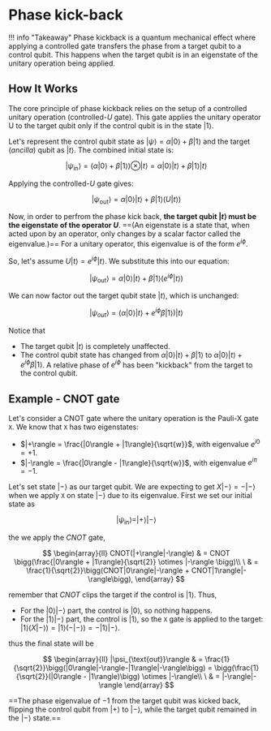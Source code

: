 # Phase kick-back

!!! info "Takeaway"
    Phase kickback is a quantum mechanical effect where applying a controlled gate transfers the phase from a target qubit to a control qubit. This happens when the target qubit is in an eigenstate of the unitary operation being applied.

## How It Works

The core principle of phase kickback relies on the setup of a controlled unitary operation (controlled-$U$ gate). This gate applies the unitary operator U to the target qubit only if the control qubit is in the state $|1\rangle$.

Let's represent the control qubit state as $|\psi\rangle = \alpha|0\rangle + \beta|1\rangle$  and the target (*ancilla*) qubit as $|t\rangle$. The combined initial state is:

$$
|\psi_{\text{in}}\rangle = (\alpha|0\rangle + \beta|1\rangle) \otimes |t\rangle = \alpha|0\rangle|t\rangle + \beta|1\rangle |t\rangle
$$

Applying the controlled-$U$ gate gives:

$$
|\psi_{\text{out}}\rangle = \alpha|0\rangle|t\rangle + \beta|1\rangle(U|t\rangle)
$$

Now, in order to perfrom the phase kick back, **the target qubit $|t\rangle$ must be the eigenstate of the operator $U$**. ==(An eigenstate is a state that, when acted upon by an operator, only changes by a scalar factor called the eigenvalue.)== For a unitary operator, this eigenvalue is of the form $e^{i\phi}$.

So, let's assume $U|t\rangle = e^{i\phi}|t\rangle$. We substitute this into our equation:

$$
|\psi_{\text{out}}\rangle = \alpha|0\rangle|t\rangle + \beta|1\rangle(e^{i\phi}|t\rangle)
$$

We can now factor out the target qubit state $|t\rangle$, which is unchanged:

$$
|\psi_{out}\rangle = (\alpha|0\rangle|t\rangle + e^{i\phi}\beta|1\rangle)|t\rangle
$$

Notice that 

-   The target qubit $|t\rangle$ is completely unaffected.
-   The control qubit state has changed from $\alpha|0\rangle|t\rangle + \beta|1\rangle$ to $\alpha|0\rangle|t\rangle + e^{i\phi}\beta|1\rangle$. A relative phase of $e^{i\phi}$ has been "kickback" from the target to the control qubit.

## Example - CNOT gate 

Let's consider a CNOT gate where the unitary operation is the Pauli-X gate `X`. We know that `X` has two eigenstates:

*   $|+\rangle = \frac{|0\rangle + |1\rangle}{\sqrt{w}}$, with eigenvalue $e^{i0} = +1$.
*   $|-\rangle = \frac{|0\rangle - |1\rangle}{\sqrt{w}}$, with eigenvalue $e^{i\pi} = -1$.

Let's set state $|-\rangle$ as our target qubit. We are expecting to get $X|-\rangle = -|-\rangle$ when we apply `X` on state $|-\rangle$ due to its eigenvalue. First we set our initial state as  

$$
|\psi_{\text{in}}\rangle = |+\rangle|-\rangle
$$

the we apply the $CNOT$ gate,

$$
\begin{array}{ll}
CNOT(|+\rangle|-\rangle) & = CNOT \bigg(\frac{|0\rangle + |1\rangle}{\sqrt{2}} \otimes |-\rangle \bigg)\\
\ & = \frac{1}{\sqrt{2}}\bigg(CNOT|0\rangle|-\rangle + CNOT|1\rangle|-\rangle\bigg),
\end{array}
$$

remember that $CNOT$ clips the target if the control is $|1\rangle$. Thus,

-   For the $|0\rangle|-\rangle$ part, the control is $|0\rangle$, so nothing happens.
-   For the $|1\rangle|-\rangle$ part, the control is $|1\rangle$, so the `X` gate is applied to the target: $|1\rangle(X|-\rangle) = |1\rangle(-|-\rangle) = -|1\rangle|-\rangle$.

thus the final state will be 

$$
\begin{array}{ll}
|\psi_{\text{out}}\rangle & = \frac{1}{\sqrt{2}}\bigg(|0\rangle|-\rangle-|1\rangle|-\rangle\bigg) = \bigg(\frac{1}{\sqrt{2}}(|0\rangle - |1\rangle)\bigg) \otimes |-\rangle\\
\ & = |-\rangle|-\rangle
\end{array}
$$

==The phase eigenvalue of $-1$ from the target qubit was kicked back, flipping the control qubit from $|+\rangle$ to $|-\rangle$, while the target qubit remained in the $|-\rangle$ state.==
